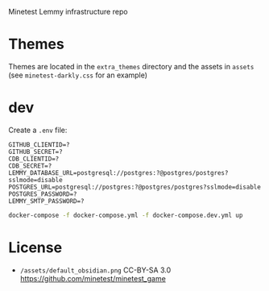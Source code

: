 
Minetest Lemmy infrastructure repo

# Themes

Themes are located in the `extra_themes` directory and the assets in `assets` (see `minetest-darkly.css` for an example)

# dev

Create a `.env` file:
```
GITHUB_CLIENTID=?
GITHUB_SECRET=?
CDB_CLIENTID=?
CDB_SECRET=?
LEMMY_DATABASE_URL=postgresql://postgres:?@postgres/postgres?sslmode=disable
POSTGRES_URL=postgresql://postgres:?@postgres/postgres?sslmode=disable
POSTGRES_PASSWORD=?
LEMMY_SMTP_PASSWORD=?
```

```sh
docker-compose -f docker-compose.yml -f docker-compose.dev.yml up
```

# License

* `/assets/default_obsidian.png` CC-BY-SA 3.0 https://github.com/minetest/minetest_game
